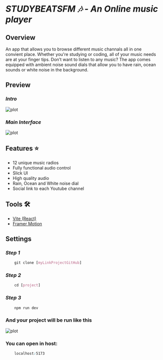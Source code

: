 # ***STUDYBEATSFM 🎶 - An Online music player***

## **Overview**

An app that allows you to browse different music channals all in one convient place. Whether you're studying or coding, all of your music needs are at your finger tips. Don’t want to listen to any music? The app comes equipped with ambient noise sound dials that allow you to have rain, ocean sounds or white noise in the background. 

## **Preview**

### *Intro*
![plot](image_readme/intro.png)

### *Main Interface*
![plot](image_readme/mainInterface.png)

## Features ⭐ 

- 12 unique music radios 
- Fully functional audio control 
- Slick UI
- High quality audio 
- Rain, Ocean and White noise dial
- Social link to each Youtube channel 

## **Tools 🛠️**

- [Vite (React)](https://vitejs.dev/)
- [Framer Motion](https://www.framer.com/motion/)

## **Settings**

### *Step 1*
```css
    git clone [myLinkProjectGitHub]
```

### *Step 2*
```css
    cd [project]
```

### *Step 3*
```css
    npm run dev
```

### And your project will be run like this
![plot](image_readme/1.png)

### You can open in host:
```css
    localhost:5173
```